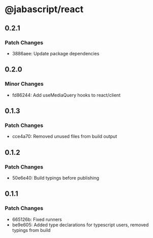 # @jabascript/react

## 0.2.1

### Patch Changes

- 3886aee: Update package dependencies

## 0.2.0

### Minor Changes

- fd86244: Add useMediaQuery hooks to react/client

## 0.1.3

### Patch Changes

- cce4a70: Removed unused files from build output

## 0.1.2

### Patch Changes

- 50e6e40: Build typings before publishing

## 0.1.1

### Patch Changes

- 665126b: Fixed runners
- be9e605: Added type declarations for typescript users, removed typings from build
